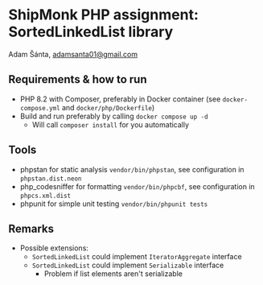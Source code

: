# ShipMonk PHP assignment: SortedLinkedList library

Adam Šánta, adamsanta01@gmail.com

## Requirements & how to run
- PHP 8.2 with Composer, preferably in Docker container (see `docker-compose.yml` and `docker/php/Dockerfile`) 
- Build and run preferably by calling `docker compose up -d`
  - Will call `composer install` for you automatically 

## Tools
- phpstan for static analysis `vendor/bin/phpstan`, see configuration in `phpstan.dist.neon`
- php_codesniffer for formatting `vendor/bin/phpcbf`, see configuration in `phpcs.xml.dist`
- phpunit for simple unit testing `vendor/bin/phpunit tests`

## Remarks
- Possible extensions:
  - `SortedLinkedList` could implement `IteratorAggregate` interface
  - `SortedLinkedList` could implement `Serializable` interface
    - Problem if list elements aren't serializable

